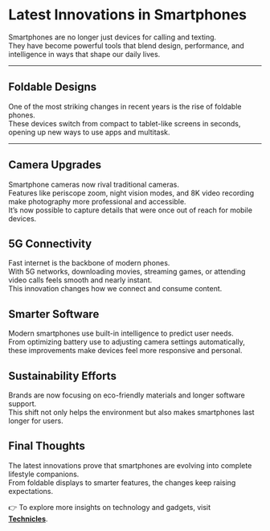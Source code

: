 # Latest Innovations in Smartphones

Smartphones are no longer just devices for calling and texting.  
They have become powerful tools that blend design, performance, and intelligence in ways that shape our daily lives.

---

## Foldable Designs
One of the most striking changes in recent years is the rise of foldable phones.  
These devices switch from compact to tablet-like screens in seconds, opening up new ways to use apps and multitask.

---

## Camera Upgrades
Smartphone cameras now rival traditional cameras.  
Features like periscope zoom, night vision modes, and 8K video recording make photography more professional and accessible.  
It’s now possible to capture details that were once out of reach for mobile devices.

## 5G Connectivity
Fast internet is the backbone of modern phones.  
With 5G networks, downloading movies, streaming games, or attending video calls feels smooth and nearly instant.  
This innovation changes how we connect and consume content.

## Smarter Software
Modern smartphones use built-in intelligence to predict user needs.  
From optimizing battery use to adjusting camera settings automatically, these improvements make devices feel more responsive and personal.

## Sustainability Efforts
Brands are now focusing on eco-friendly materials and longer software support.  
This shift not only helps the environment but also makes smartphones last longer for users.  

## Final Thoughts
The latest innovations prove that smartphones are evolving into complete lifestyle companions.  
From foldable displays to smarter features, the changes keep raising expectations.

👉 To explore more insights on technology and gadgets, visit  
**[Technicles](https://technicles.com/)**.
